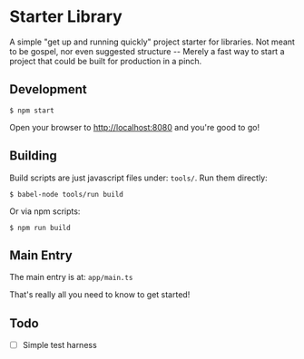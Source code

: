 # Starter Library

A simple "get up and running quickly" project starter for libraries. Not meant
to be gospel, nor even suggested structure -- Merely a fast way to start a
project that could be built for production in a pinch.


## Development

```
$ npm start
```

Open your browser to <http://localhost:8080> and you're good to go!


## Building

Build scripts are just javascript files under: `tools/`. Run them directly:

```
$ babel-node tools/run build
```

Or via npm scripts:

```
$ npm run build
```

## Main Entry

The main entry is at: `app/main.ts`

That's really all you need to know to get started!

## Todo

- [ ] Simple test harness
